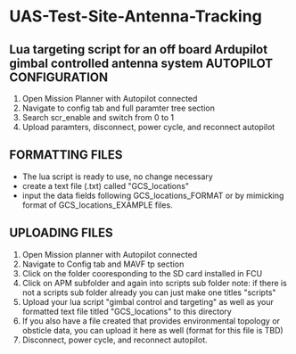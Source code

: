 # UAS-Test-Site-Antenna-Tracking
Lua targeting script for an off board Ardupilot gimbal controlled antenna system
AUTOPILOT CONFIGURATION
-------------------------------------

1. Open Mission Planner with Autopilot connected
2. Navigate to config tab and full paramter tree section
3. Search scr_enable and switch from 0 to 1
4. Upload paramters, disconnect, power cycle, and reconnect autopilot

FORMATTING FILES
--------------------------------------

- The lua script is ready to use, no change necessary
- create a text file (.txt) called "GCS_locations"
- input the data fields following GCS_locations_FORMAT or by mimicking format of GCS_locations_EXAMPLE files. 

UPLOADING FILES
-------------------------------------

1. Open Mission planner with Autopilot connected
2. Navigate to Config tab and MAVF tp section
3. Click on the folder cooresponding to the SD card installed in FCU
4. Click on APM subfolder and again into scripts sub folder
	note: if there is not a scripts sub folder already you can just make one titles "scripts"
5. Upload your lua script "gimbal control and targeting" as well as your formatted text file titled "GCS_locations" to this directory
6. If you also have a file created that provides environmental topology or obsticle data, you can upload it here as well (format for this file is TBD)
6. Disconnect, power cycle, and reconnect autopilot. 
